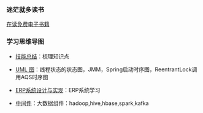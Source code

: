 <!--
![](https://komarev.com/ghpvc/?username=jast90&color=red)
-->
### 迷茫就多读书
[在读免费电子书籍](https://github.com/jast90/awesome-learning/issues/60)

### 学习思维导图
- [技能总结](https://www.processon.com/view/5fc8c5a25653bb7d2b286cb2#map)：梳理知识点
- [UML 图](https://www.processon.com/view/5d9ec71de4b09df55007e83f)：线程状态的状态图，JMM，Spring启动时序图，ReentrantLock调用AQS时序图
- [ERP系统设计与实现](https://www.processon.com/view/60223c077d9c0816c3e72fae#map)：ERP系统学习

- [中间件](https://www.processon.com/view/5cf7290de4b06e3f4facc563#map)：大数据组件：hadoop,hive,hbase,spark,kafka



<!--
**jast90/jast90** is a ✨ _special_ ✨ repository because its `README.md` (this file) appears on your GitHub profile.

Here are some ideas to get you started:

- 🔭 I’m currently working on ...
- 🌱 I’m currently learning ...
- 👯 I’m looking to collaborate on ...
- 🤔 I’m looking for help with ...
- 💬 Ask me about ...
- 📫 How to reach me: ...
- 😄 Pronouns: ...
- ⚡ Fun fact: ...
-->
